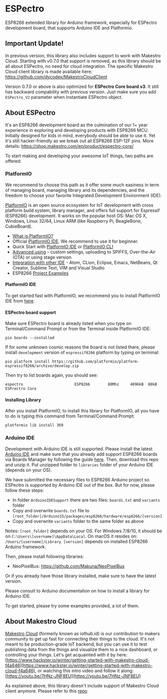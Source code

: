 # ESPectro
ESP8266 extended library for Arduino framework, especially for ESPectro development board, that supports Arduino IDE and Platformio.

## Important Update!
In previous version, this library also includes support to work with Makestro Cloud. 
Starting with v0.7.0 that support is removed, as this library should be all about ESPectro, no need for cloud integration.
The specific Makestro Cloud client library is made available here: https://github.com/dycodex/MakestroCloudClient

Version 0.7.0 or above is also optimized for **ESPectro Core board v3**. It still has backward compability with previous version. Just make sure you add `ESPectro_V2` parameter when instantiate ESPectro object.

## About ESPectro
It's an ESP8266 development board as the culmination of our 1+ year experience in exploring and developing products with ESP8266 MCU. 
Initially designed for kids in mind, everybody should be able to use it. 
Yet it's still hacker-friendly as we break out all ESP8266 ESP-12F pins.
More details: https://shop.makestro.com/en/product/espectro-core/

To start making and developing your awesome IoT things, two paths are offered:

### PlatformIO
We recommend to choose this path as it offer some much easiness in term of managing board, managing library and its dependencies, 
and the freedom to choose your favorite Integrated Development Environment (IDE).

[PlatformIO](http://platformio.org/) is an open source ecosystem for IoT development with cross platform build system, library manager, and offers full support for Espressif (ESP8266) development. 
It works on the popular host OS: Mac OS X, Windows, Linux 32/64, Linux ARM (like Raspberry Pi, BeagleBone, CubieBoard).

* [What is PlatformIO?](http://docs.platformio.org/en/stable/what-is-platformio.html)
* Official [PlatformIO IDE](http://platformio.org/platformio-ide). We recommend to use it for beginner.
* Quick Start with [PlatformIO IDE](http://docs.platformio.org/en/stable/ide/atom.html#quick-start) or [PlatformIO CLI](http://docs.platformio.org/en/stable/quickstart.html)
* [Advanced using](http://docs.platformio.org/en/stable/platforms/espressif.html) - custom settings, uploading to SPIFFS, Over-the-Air (OTA) or using stage version
* [Integration with other IDE](http://docs.platformio.org/en/stable/ide.html) - Atom, CLion, Eclipse, Emacs, NetBeans, Qt Creator, Sublime Text, VIM and Visual Studio
* ESP8266 [Project Examples](http://docs.platformio.org/en/stable/platforms/espressif.html#examples)


#### PlatformIO IDE
To get started fast with PlatformIO, we recommend you to install PlatformIO IDE from [here](http://platformio.org/platformio-ide).

#### ESPectro board support
Make sure ESPectro board is already listed when you type on Terminal/Command Prompt or from the Terminal inside PlatformIO IDE:

```
pio boards --installed
```

If for some unknown cosmic reasons the board is not listed there, please install `development` version of `espressif8266` platform by typing on terminal:

```
pio platform install https://github.com/platformio/platform-espressif8266/archive/develop.zip
```

Then try to list boards again, you should see:

```
espectro                       ESP8266        80Mhz     4096kB  80kB   ESPrectro Core
```

#### Installing Library
After you install PlatformIO, to install this library for PlatformIO, all you have to do is typing this command from Terminal/Command Prompt:

```
platformio lib install 369
```


### Arduino IDE
Development with Arduino IDE is still supported. Please install the latest [Arduino IDE](http://www.arduino.cc/en/main/software) and make sure that you already add support ESP8266 boards via Boards Manager by following the guide [here](https://github.com/esp8266/Arduino/blob/master/README.md).
Then, download this repo and unzip it. Put unzipped folder to `libraries` folder of your Arduino IDE (depends on your OS).

We have submitted the necessary files to ESP8266 Arduino project so ESPectro is supported by Arduino IDE out of the box. 
But for now, please follow these steps:

* In folder `ArduinoIDESupport` there are two files: `boards.txt` and `variants` folder
* Copy and overwrite `boards.txt` file to `[root_folder]/Arduino15/packages/esp8266/hardware/esp8266/[version]`
* Copy and overwrite `variants` folder to the same folder as above

Notes: 
`[root_folder]` depends on your OS. For Windows 7/8/10, it should be on `C:\Users\[username]\AppData\Local`. On macOS it resides on: `/Users/[username]/Library`.
`[version]` depends on installed ESP8266 Arduino framework.


Then, please install following libraries:

* NeoPixelBus: https://github.com/Makuna/NeoPixelBus

Or if you already have those library installed, make sure to have the latest version.

Please consult to Arduino documentation on how to install a library for Arduino IDE.

To get started, please try some examples provided, a lot of them.

## About Makestro Cloud
[Makestro Cloud](http://cloud.makestro.com) (formerly known as iothub.id) is our contribution to makers community to get up fast for connecting their things to the cloud.
It's not meant to be production-grade IoT backend, but you can use it to test publishing data from the things and visualize them to a nice dashboard, or controlling your things. 
Let's get acquainted with it by here: [https://www.hackster.io/winter/getting-started-with-makestro-cloud-f4a646](https://www.hackster.io/winter/getting-started-with-makestro-cloud-f4a646), 
or watching this intro video and follow it along: [https://youtu.be/7HNz-JNF8EU](https://youtu.be/7HNz-JNF8EU)
 
As explained above, this library doesn't include support of Makestro Cloud client anymore. Please refer to this [repo](https://github.com/dycodex/MakestroCloudClient)

